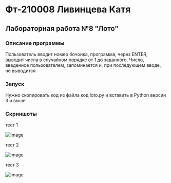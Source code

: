 # Фт-210008 Ливинцева Катя
## Лабораторная работа №8 "Лото"
### Описание программы
Пользователь вводит номер бочонка, программа, через ENTER, выводит числа в случайном порядке
от 1 до заданного. Число, введенное пользователем, запоминается и, при последующем вводе,
не выводится
### Запуск
Нужно скопировать код из файла код loto.py и вставить в Python версии 3 и выше
### Скриншоты

тест 1

![image](https://user-images.githubusercontent.com/113354368/200380828-9817f426-60d4-4900-9e5d-6e2d7d08f9cb.png)

тест 2

![image](https://user-images.githubusercontent.com/113354368/200380960-3d592c06-90e0-41e3-a94b-e279fc043baa.png)

тест 3

![image](https://user-images.githubusercontent.com/113354368/200382233-6689894b-efd3-42cd-8c25-5601a86c71de.png)
